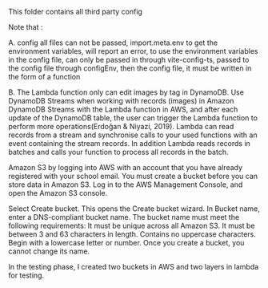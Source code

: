 This folder contains all third party config


Note that :

A. config all files can not be passed, import.meta.env to get the environment variables, will report an error, to use the environment variables in the config file, can only be passed in through vite-config-ts, passed to the config file through configEnv, then the config file, it must be written in the form of a function

B. The  Lambda function only can edit images by tag in DynamoDB. Use DynamoDB Streams when working with records (images) in Amazon DynamoDB Streams with the Lambda function in AWS, and after each update of the DynamoDB table, the user can trigger the Lambda function to perform more operations(Erdoğan & Niyazi, 2019). Lambda can read records from a stream and synchronise calls to your used functions with an event containing the stream records. In addition Lambda reads records in batches and calls your function to process all records in the batch.

Amazon S3 by logging into AWS with an account that you have already registered with your school email. You must create a bucket before you can store data in Amazon S3. Log in to the AWS Management Console, and open the Amazon S3 console.

Select Create bucket. This opens the Create bucket wizard. In Bucket name, enter a DNS-compliant bucket name.
The bucket name must meet the following requirements: It must be unique across all Amazon S3. It must be between 3 and 63 characters in length. Contains no uppercase characters.
Begin with a lowercase letter or number. Once you create a bucket, you cannot change its name.

In the testing phase, I created two buckets in AWS and two layers in lambda for testing.
